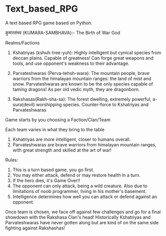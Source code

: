# Text_based_RPG
A text based RPG game based on Python. 

कुमारसंभव (KUMARA-SAMBHAVA):- The Birth of War God

Realms/Factions

1) Kshatriyas (kshuh-tree-yuh): Highly intelligent but cynical species from deccan plains. Capable of greatness!
                                Can forge great weapons and tools, and use opponent's weakness to their advantage.

2) Parvateshwaras (Perva-tehsh-wara): The mountain people, brave warriors from the himalayan mountain ranges: the land of mist and snow.
                      Parvateshwaras are known to be the only species capable of taming dragons!
                      As per old vedic myth, they are dragonborn.

3) Rakshasas(Rakh-sha-sa): The forest dwelling, extremely powerful, a-sura(devil) worshipping species. Counter-force to Kshatriyas
                    and Parvateshwaras

Game starts by you choosing a Faction/Clan/Team

Each team varies in what they bring to the table

1) Kshatriyas are more intelligent, closer to humans overall.
2) Parvateshwaras are brave warriors from himalayan mountain ranges, with great strength and skilled at the art of war!

Rules:
1) This is a turn based game, you go first.
2) You may either attack, defend or may restore health in a turn.
3) If the hero dies, it's Game Over!!
4) The opponent can only attack, being a wild creature. Also due to limitations of noob programmer, living in his mother's basement.
5) Intelligence determines how well you can attack or defend against an opponent.


Once team is chosen, we face off against few challenges and go for a final showdown with the Rakshasa Clan's head!
Historically Kshatriyas and Parvateshwaras have never gotten along but are kind of on the same side fighting against Rakshashas!
